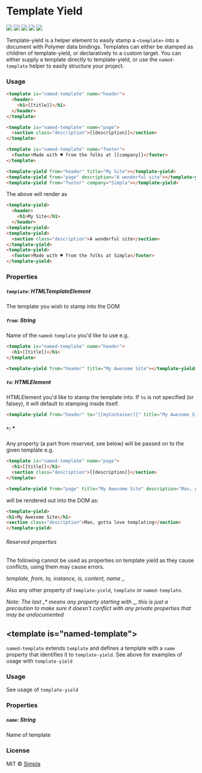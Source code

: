 # Template Yield
![][bower-badge] ![][bowerlicense-badge] [![][travis-badge]][travis-url] [![][bowerdeps-badge]][bowerdeps-url] [![][npmdevdeps-badge]][npmdevdeps-url]

Template-yield is a helper element to easily stamp a `<template>` into a document with Polymer data bindings. Templates can either be stamped as children of template-yield, or declaratively to a custom target. You can either supply a template directly to template-yield, or use the `named-template` helper to easily structure your project.

### Usage
```html
<template is="named-template" name="header">
  <header>
    <h1>[[title]]</h1>
  </header>
</template>

<template is="named-template" name="page">
  <section class="description">[[description]]</section>
</template>

<template is="named-template" name="footer">
  <footer>Made with ♥ from the folks at [[company]]</footer>
</template>

<template-yield from="header" title="My Site"></template-yield>
<template-yield from="page" description="A wonderful site"></template-yield>
<template-yield from="footer" company="Simpla"></template-yield>
```

The above will render as
```html
<template-yield>
  <header>
    <h1>My Site</h1>
  </header>
<template-yield>
<template-yield>
  <section class="description">A wonderful site</section>
</template-yield>
<template-yield>
  <footer>Made with ♥ from the folks at Simpla</footer>
</template-yield>
```

### Properties
##### `template`: HTMLTemplateElement
The template you wish to stamp into the DOM

##### `from`: String
Name of the `named-template` you'd like to use e.g.
```html
<template is="named-template" name="header">
  <h1>[[title]]</h1>
</template>

<template-yield from="header" title="My Awesome Site"></template-yield>
```

##### `to`: HTMLElement
HTMLElement you'd like to stamp the template into. If `to` is not specified (or falsey), it will default to stamping inside itself.
```html
<template-yield from="header" to="[[myContainer]]" title="My Awesome Site"></template-yield>
```

##### `*`: *
Any property (a part from reserved, see below) will be passed on to the given template e.g.
```html
<template is="named-template" name="page">
  <h1>[[title]]</h1>
  <section class="description">[[description]]</section>
</template>

<template-yield from="page" title="My Awesome Site" description="Man, gotta love templating"></template-yield>
```
will be rendered out into the DOM as:
```html
<template-yield>
<h1>My Awesome Site</h1>
<section class="description">Man, gotta love templating</section>
</template-yield>
```

###### Reserved properties
The following cannot be used as properties on template yield as they cause conflicts, using them may cause errors.

*template, from, to, instance, is, content, name \_*

Also any other property of `template-yield`, `template` or `named-template`.

*Note: The last \_\* means any property starting with \_, this is just a precaution to make sure it doesn't conflict with any private properties that may be undocumented*

## \<template is="named-template"\>
`named-template` extends `template` and defines a template with a `name` property that identifies it to `template-yield`. See above for examples of usage with `template-yield`
### Usage
See usage of `template-yield`
### Properties
##### `name`: String
Name of template

### License

MIT © [Simpla](admin@simpla.io)

[bower-badge]: https://img.shields.io/bower/v/template-yield.svg
[bowerlicense-badge]: https://img.shields.io/bower/l/template-yield.svg
[travis-badge]: https://img.shields.io/travis/simplaio/template-yield.svg
[travis-url]: https://travis-ci.org/simplaio/template-yield
[bowerdeps-badge]: https://img.shields.io/gemnasium/simplaio/template-yield.svg
[bowerdeps-url]: https://gemnasium.com/bower/template-yield
[npmdeps-badge]: https://img.shields.io/david/simplaio/template-yield.svg
[npmdeps-url]: https://david-dm.org/simplaio/template-yield
[npmdevdeps-badge]: https://img.shields.io/david/dev/simplaio/template-yield.svg?theme=shields.io
[npmdevdeps-url]: https://david-dm.org/dev/simplaio/template-yield#info=devDependencies
